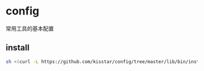 # config

常用工具的基本配置

## install

```bash
sh <(curl -L https://github.com/kisstar/config/tree/master/lib/bin/install.sh)
```
